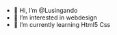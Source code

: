 - 👋 Hi, I’m @Lusingando
- 👀 I’m interested in webdesign
- 🌱 I’m currently learning Html5 Css

<!---
Lusingando/Lusingando is a ✨ special ✨ repository because its `README.md` (this file) appears on your GitHub profile.
You can click the Preview link to take a look at your changes.
--->
